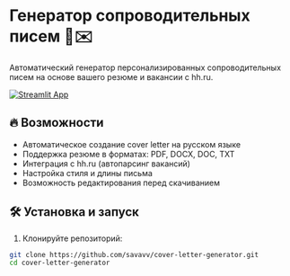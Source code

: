 # Генератор сопроводительных писем 🤖✉️

Автоматический генератор персонализированных сопроводительных писем на основе вашего резюме и вакансии с hh.ru.

[![Streamlit App](https://static.streamlit.io/badges/streamlit_badge_black_white.svg)](https://your-app-name.streamlit.app)

## 🔥 Возможности

- Автоматическое создание cover letter на русском языке
- Поддержка резюме в форматах: PDF, DOCX, DOC, TXT
- Интеграция с hh.ru (автопарсинг вакансий)
- Настройка стиля и длины письма
- Возможность редактирования перед скачиванием

## 🛠 Установка и запуск

1. Клонируйте репозиторий:
```bash
git clone https://github.com/savavv/cover-letter-generator.git
cd cover-letter-generator